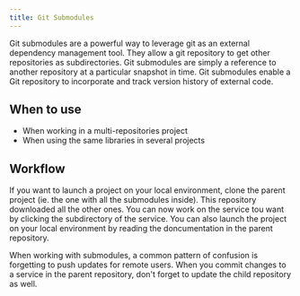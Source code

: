 ```yaml
---
title: Git Submodules
---
```


Git submodules are a powerful way to leverage git as an external dependency management tool.
They allow a git repository to get other repositories as subdirectories. Git submodules are simply a reference to another repository at a particular snapshot in time. Git submodules enable a Git repository to incorporate and track version history of external code.

## When to use

- When working in a multi-repositories project
- When using the same libraries in several projects

## Workflow

If you want to launch a project on your local environment, clone the parent project (ie. the one with all the submodules inside).
This repository downloaded all the other ones. You can now work on the service tou want by clicking the subdirectory of the service.
You can also launch the project on your local environment by reading the doncumentation in the parent repository.

When working with submodules, a common pattern of confusion is forgetting to push updates for remote users.
When you commit changes to a service in the parent repository, don't forget to update the child repository as well.
